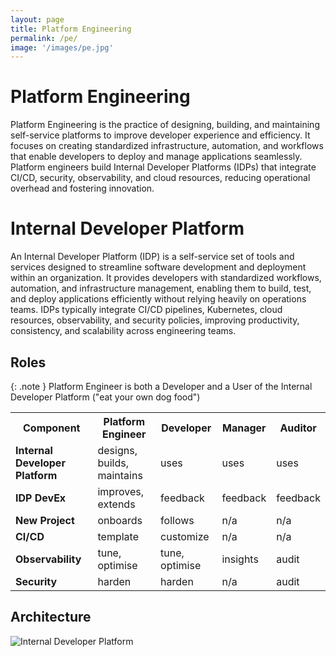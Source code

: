 ```yaml
---
layout: page
title: Platform Engineering 
permalink: /pe/
image: '/images/pe.jpg'
---
```


# Platform Engineering

Platform Engineering is the practice of designing, building, and maintaining self-service platforms to improve developer experience and efficiency. It focuses on creating standardized infrastructure, automation, and workflows that enable developers to deploy and manage applications seamlessly. Platform engineers build Internal Developer Platforms (IDPs) that integrate CI/CD, security, observability, and cloud resources, reducing operational overhead and fostering innovation.

# Internal Developer Platform

An Internal Developer Platform (IDP) is a self-service set of tools and services designed to streamline software development and deployment within an organization. It provides developers with standardized workflows, automation, and infrastructure management, enabling them to build, test, and deploy applications efficiently without relying heavily on operations teams. IDPs typically integrate CI/CD pipelines, Kubernetes, cloud resources, observability, and security policies, improving productivity, consistency, and scalability across engineering teams.

## Roles 

{: .note }
Platform Engineer is both a Developer and a User of the Internal Developer Platform ("eat your own dog food")

<div class="table-container">
  <table>
    <tr><th>Component</th><th>Platform Engineer</th><th>Developer</th><th>Manager</th><th>Auditor</th></tr>
    <tr><td><b>Internal Developer Platform</b></td><td>designs, builds, maintains</td><td>uses</td><td>uses</td><td>uses</td></tr>
    <tr><td><b>IDP DevEx</b></td><td>improves, extends</td><td>feedback</td><td>feedback</td><td>feedback</td></tr>
    <tr><td><b>New Project</b></td><td>onboards</td><td>follows</td><td>n/a</td><td>n/a</td></tr>
    <tr><td><b>CI/CD</b></td><td>template</td><td>customize</td><td>n/a</td><td>n/a</td></tr>
    <tr><td><b>Observability</b></td><td>tune, optimise</td><td>tune, optimise</td><td>insights</td><td>audit</td></tr>
    <tr><td><b>Security</b></td><td>harden</td><td>harden</td><td>n/a</td><td>audit</td></tr>
  </table>
</div>

## Architecture

![Internal Developer Platform]({{site.baseurl}}/images/reference.jpeg)

